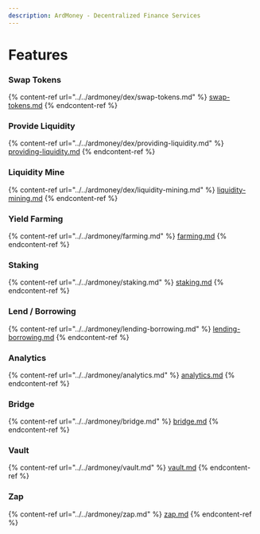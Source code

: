 ```yaml
---
description: ArdMoney - Decentralized Finance Services
---
```


# Features

### Swap Tokens

{% content-ref url="../../ardmoney/dex/swap-tokens.md" %}
[swap-tokens.md](../../ardmoney/dex/swap-tokens.md)
{% endcontent-ref %}

### Provide Liquidity

{% content-ref url="../../ardmoney/dex/providing-liquidity.md" %}
[providing-liquidity.md](../../ardmoney/dex/providing-liquidity.md)
{% endcontent-ref %}

### Liquidity Mine

{% content-ref url="../../ardmoney/dex/liquidity-mining.md" %}
[liquidity-mining.md](../../ardmoney/dex/liquidity-mining.md)
{% endcontent-ref %}

### Yield Farming

{% content-ref url="../../ardmoney/farming.md" %}
[farming.md](../../ardmoney/farming.md)
{% endcontent-ref %}

### Staking

{% content-ref url="../../ardmoney/staking.md" %}
[staking.md](../../ardmoney/staking.md)
{% endcontent-ref %}

### Lend / Borrowing

{% content-ref url="../../ardmoney/lending-borrowing.md" %}
[lending-borrowing.md](../../ardmoney/lending-borrowing.md)
{% endcontent-ref %}

### Analytics

{% content-ref url="../../ardmoney/analytics.md" %}
[analytics.md](../../ardmoney/analytics.md)
{% endcontent-ref %}

### Bridge

{% content-ref url="../../ardmoney/bridge.md" %}
[bridge.md](../../ardmoney/bridge.md)
{% endcontent-ref %}

### Vault

{% content-ref url="../../ardmoney/vault.md" %}
[vault.md](../../ardmoney/vault.md)
{% endcontent-ref %}

### Zap

{% content-ref url="../../ardmoney/zap.md" %}
[zap.md](../../ardmoney/zap.md)
{% endcontent-ref %}
